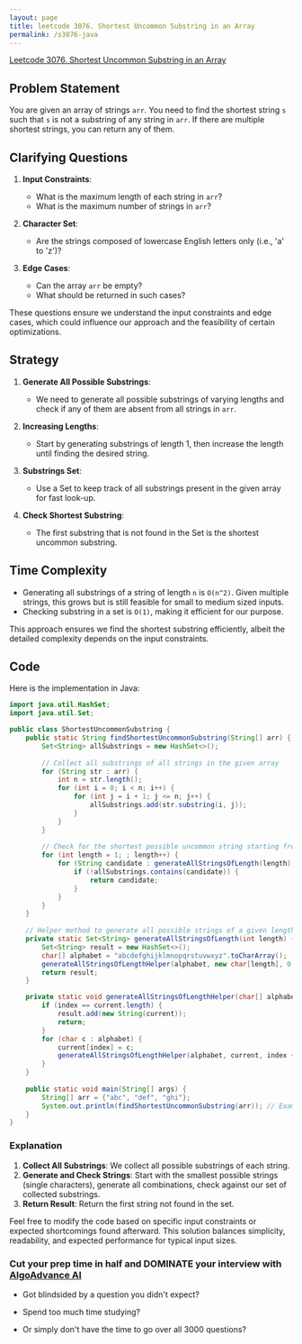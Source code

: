 ```yaml
---
layout: page
title: leetcode 3076. Shortest Uncommon Substring in an Array
permalink: /s3076-java
---
```

[Leetcode 3076. Shortest Uncommon Substring in an Array](https://algoadvance.github.io/algoadvance/l3076)
## Problem Statement

You are given an array of strings `arr`. You need to find the shortest string `s` such that `s` is not a substring of any string in `arr`. If there are multiple shortest strings, you can return any of them.

## Clarifying Questions

1. **Input Constraints**:
   - What is the maximum length of each string in `arr`?
   - What is the maximum number of strings in `arr`?

2. **Character Set**:
   - Are the strings composed of lowercase English letters only (i.e., 'a' to 'z')?

3. **Edge Cases**:
   - Can the array `arr` be empty?
   - What should be returned in such cases?

These questions ensure we understand the input constraints and edge cases, which could influence our approach and the feasibility of certain optimizations.

## Strategy

1. **Generate All Possible Substrings**:
   - We need to generate all possible substrings of varying lengths and check if any of them are absent from all strings in `arr`.

2. **Increasing Lengths**:
   - Start by generating substrings of length 1, then increase the length until finding the desired string.

3. **Substrings Set**:
   - Use a Set to keep track of all substrings present in the given array for fast look-up.

4. **Check Shortest Substring**:
   - The first substring that is not found in the Set is the shortest uncommon substring.

## Time Complexity

- Generating all substrings of a string of length `n` is `O(n^2)`. Given multiple strings, this grows but is still feasible for small to medium sized inputs.
- Checking substring in a set is `O(1)`, making it efficient for our purpose.

This approach ensures we find the shortest substring efficiently, albeit the detailed complexity depends on the input constraints.

## Code

Here is the implementation in Java:

```java
import java.util.HashSet;
import java.util.Set;

public class ShortestUncommonSubstring {
    public static String findShortestUncommonSubstring(String[] arr) {
        Set<String> allSubstrings = new HashSet<>();
        
        // Collect all substrings of all strings in the given array
        for (String str : arr) {
            int n = str.length();
            for (int i = 0; i < n; i++) {
                for (int j = i + 1; j <= n; j++) {
                    allSubstrings.add(str.substring(i, j));
                }
            }
        }
        
        // Check for the shortest possible uncommon string starting from length 1
        for (int length = 1; ; length++) {
            for (String candidate : generateAllStringsOfLength(length)) {
                if (!allSubstrings.contains(candidate)) {
                    return candidate;
                }
            }
        }
    }
    
    // Helper method to generate all possible strings of a given length using 'a' to 'z'
    private static Set<String> generateAllStringsOfLength(int length) {
        Set<String> result = new HashSet<>();
        char[] alphabet = "abcdefghijklmnopqrstuvwxyz".toCharArray();
        generateAllStringsOfLengthHelper(alphabet, new char[length], 0, result);
        return result;
    }

    private static void generateAllStringsOfLengthHelper(char[] alphabet, char[] current, int index, Set<String> result) {
        if (index == current.length) {
            result.add(new String(current));
            return;
        }
        for (char c : alphabet) {
            current[index] = c;
            generateAllStringsOfLengthHelper(alphabet, current, index + 1, result);
        }
    }
    
    public static void main(String[] args) {
        String[] arr = {"abc", "def", "ghi"};
        System.out.println(findShortestUncommonSubstring(arr)); // Example Output: a suitable substring
    }
}
```

### Explanation
1. **Collect All Substrings**: We collect all possible substrings of each string.
2. **Generate and Check Strings**: Start with the smallest possible strings (single characters), generate all combinations, check against our set of collected substrings.
3. **Return Result**: Return the first string not found in the set.

Feel free to modify the code based on specific input constraints or expected shortcomings found afterward. This solution balances simplicity, readability, and expected performance for typical input sizes.


### Cut your prep time in half and DOMINATE your interview with [AlgoAdvance AI](https://algoAdvance.com)

- Got blindsided by a question you didn't expect?

- Spend too much time studying?

- Or simply don't have the time to go over all 3000 questions?

